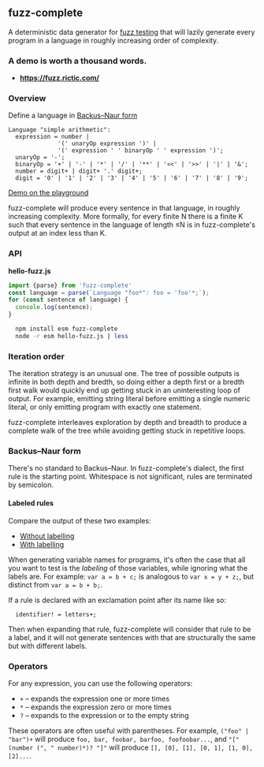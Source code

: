 ## fuzz-complete

A deterministic data generator for [fuzz testing](https://en.wikipedia.org/wiki/Fuzzing) that will lazily generate every program in a language in roughly increasing order of complexity.

### A demo is worth a thousand words.


* **https://fuzz.rictic.com/**


### Overview

Define a language in [Backus–Naur form](https://en.wikipedia.org/wiki/Backus%E2%80%93Naur_form)

```
Language "simple arithmetic":
  expression = number |
              '(' unaryOp expression ')' |
              '(' expression ' ' binaryOp ' ' expression ')';
  unaryOp = '-';
  binaryOp = '+' | '-' | '*' | '/' | '**' | '<<' | '>>' | '|' | '&';
  number = digit+ | digit+ '.' digit+;
  digit = '0' | '1' | '2' | '3' | '4' | '5' | '6' | '7' | '8' | '9';
```
[Demo on the playground](https://fuzz.rictic.com/?input=Language+%22simple+arithmetic%22%3A%0A++expression+%3D+number+%7C%0A++++++++++++++%27%28%27+unaryOp+expression+%27%29%27+%7C%0A++++++++++++++%27%28%27+expression+%27+%27+binaryOp+%27+%27+expression+%27%29%27%3B%0A++unaryOp+%3D+%27-%27%3B%0A++binaryOp+%3D+%27%2B%27+%7C+%27-%27+%7C+%27*%27+%7C+%27%2F%27+%7C+%27**%27+%7C+%27%3C%3C%27+%7C+%27%3E%3E%27+%7C+%27%7C%27+%7C+%27%26%27%3B%0A++number+%3D+digit%2B+%7C+digit%2B+%27.%27+digit%2B%3B%0A++digit+%3D+%270%27+%7C+%271%27+%7C+%272%27+%7C+%273%27+%7C+%274%27+%7C+%275%27+%7C+%276%27+%7C+%277%27+%7C+%278%27+%7C+%279%27%3B)

fuzz-complete will produce every sentence in that language, in roughly increasing complexity. More formally, for every finite N there is a finite K such that every sentence in the language of length ≤N is in fuzz-complete's output at an index less than K.


### API

**hello-fuzz.js**
```javascript
import {parse} from 'fuzz-complete'
const language = parse(`Language "foo*": foo = 'foo'*;`);
for (const sentence of language) {
  console.log(sentence);
}
```

```bash
  npm install esm fuzz-complete
  node -r esm hello-fuzz.js | less
```

### Iteration order

The iteration strategy is an unusual one. The tree of possible outputs is infinite in both depth and bredth, so doing either a depth first or a bredth first walk would quickly end up getting stuck in an uninteresting loop of output. For example, emitting string literal before emitting a single numeric literal, or only emitting program with exactly one statement.

fuzz-complete interleaves exploration by depth and breadth to produce a complete walk of the tree while avoiding getting stuck in repetitive loops.

### Backus–Naur form

There's no standard to Backus–Naur. In fuzz-complete's dialect, the first rule is the starting point. Whitespace is not significant, rules are terminated by semicolon.

#### Labeled rules

Compare the output of these two examples:

* [Without labelling](https://fuzz.rictic.com/?input=Language+%22add+two+variables%22%3A%0A++++file+%3D+%27var+%27+identifier+%27+%3D+%27+identifier+%27+%2B+%27+identifier%3B%0A++++identifier+%3D+%28%27a%27+%7C+%27b%27+%7C+%27c%27+%7C+%27d%27+%7C+%27e%27+%7C+%27f%27+%7C+%27g%27%29%2B%3B)
* [With labelling](https://fuzz.rictic.com/?input=Language+%22add+two+variables%22%3A%0A++++file+%3D+%27var+%27+identifier+%27+%3D+%27+identifier+%27+%2B+%27+identifier%3B%0A++++identifier%21+%3D+%28%27a%27+%7C+%27b%27+%7C+%27c%27+%7C+%27d%27+%7C+%27e%27+%7C+%27f%27+%7C+%27g%27%29%2B%3B)

When generating variable names for programs, it's often the case that all you want to test is the _labeling_ of those variables, while ignoring what the labels are. For example: `var a = b + c;` is analogous to `var x = y + z;`, but distinct from `var a = b + b;`.

If a rule is declared with an exclamation point after its name like so:

```
  identifier! = letters+;
```

Then when expanding that rule, fuzz-complete will consider that rule to be a label, and it will not generate sentences with that are structurally the same but with different labels.

### Operators

For any expression, you can use the following operators:

  * `+` – expands the expression one or more times
  * `*` – expands the expression zero or more times
  * `?` – expands to the expression or to the empty string

These operators are often useful with parentheses. For example, `("foo" | "bar")+` will produce `foo, bar, foobar, barfoo, foofoobar...`, and `"[" (number (", " number)*)? "]"` will produce `[], [0], [1], [0, 1], [1, 0], [2]...`.
